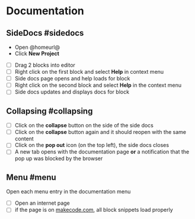 # Documentation

## SideDocs #sidedocs

* Open @homeurl@
* Click **New Project**
* [ ] Drag 2 blocks into editor
* [ ] Right click on the first block and select **Help** in context menu
* [ ] Side docs page opens and help loads for block    
* [ ] Right click on the second block and select **Help** in the context menu
* [ ] Side docs updates and displays docs for block

## Collapsing #collapsing

* [ ] Click on the **collapse** button on the side of the side docs
* [ ] Click on the **collapse** button again and it should reopen with the same content
* [ ] Click on the **pop out** icon (on the top left), the side docs closes
* [ ] A new tab opens with the documentation page **or** a notification that the pop up was blocked by the browser

## Menu #menu

Open each menu entry in the documentation menu

* [ ] Open an internet page
* [ ] if the page is on [makecode.com](https://makecode.com), all block snippets load properly